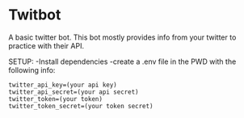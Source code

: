 # Twitbot
A basic twitter bot. This bot mostly provides info from your twitter to practice with their API.

SETUP:
-Install dependencies
-create a .env file in the PWD with the following info:

    twitter_api_key=(your api key)
    twitter_api_secret=(your api secret)
    twitter_token=(your token)
    twitter_token_secret=(your token secret)
